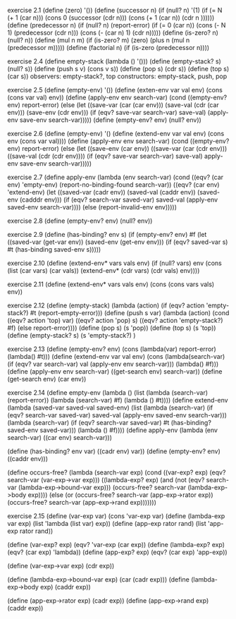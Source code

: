 exercise 2.1
  (define (zero)
    '())
  (define (successor n)
    (if (null? n)
        '(1)
        (if (= N (+ 1 (car n)))
          (cons 0 (successor (cdr n)))
          (cons (+ 1 (car n)) (cdr n ))))))
  (define (predecessor n)
    (if (null? n)
        (report-error)
        (if (= 0 (car n))
            (cons (- N 1) (predecessor (cdr n)))
            (cons (- (car n) 1) (cdr n)))))
  (define (is-zero? n)
    (null? n))
  (define (mul n m)
    (if (is-zero? m)
        (zero)
        (plus n (mul n (predecessor m)))))
  (define (factorial n)
    (if (is-zero (predecessor n))))

exercise 2.4
  (define empty-stack
    (lambda ()
      '()))
  (define (empty-stack? s)
    (null? s))
  (define (push s v)
    (cons v s))
  (define (pop s)
    (cdr s))
  (define (top s)
    (car s))
  observers: empty-stack?, top
  constructors: empty-stack, push, pop

exercise 2.5
  (define (empty-env)
    '())
  (define (exten-env var val env)
    (cons (cons var val)
          env))
  (define (apply-env env search-var)
    (cond ((empty-env? env) report-error)
          (else (let ((save-var (car (car env)))
                      (save-val (cdr (car env)))
                      (save-env (cdr env)))
                    (if (eqv? save-var search-var)
                        save-val)
                        (apply-env save-env search-var)))))
  (define (empty-env? env)
    (null? env))

exercise 2.6
  (define (empty-env)
    '()
  (define (extend-env var val env)
    (cons env
          (cons var val))))
  (define (apply-env env search-var)
    (cond ((empty-env? env) report-error)
          (else (let ((save-env (car env))
                      ((save-var (car (cdr env)))
                      ((save-val (cdr (cdr env))))
                    (if (eqv? save-var search-var)
                          save-val)
                          apply-env save-env search-var)))))


exercise 2.7
  (define apply-env
    (lambda (env search-var)
      (cond
        ((eqv? (car env) 'empty-env)
          (report-no-binding-found search-var))
        ((eqv? (car env) 'extend-env)
          (let ((saved-var (cadr env))
                (saved-val (caddr env))
                (saved-env (cadddr env)))
              (if (eqv? search-var saved-var)
                  saved-val
                  (apply-env saved-env search-var))))
        (else
          (report-invalid-env env)))))

exercise 2.8
  (define (empty-env? env)
    (null? env))

exercise 2.9
  (define (has-binding? env s)
    (if (empty-env? env)
        #f
        (let ((saved-var (get-var env))
              (saved-env (get-env env)))
          (if (eqv? saved-var s)
              #t
              (has-binding saved-env s)))))

exercise 2.10
  (define (extend-env* vars vals env)
    (if (null? vars)
        env
        (cons (list (car vars)
                    (car vals))
              (extend-env* (cdr vars)
                           (cdr vals)
                           env))))

exercise 2.11
  (define (extend-env* vars vals env)
    (cons (cons vars vals)
          env))

exercise 2.12
  (define (empty-stack)
    (lambda (action)
      (if (eqv? action 'empty-stack?)
          #t
          (report-empty-error)))
  (define (push s var)
    (lambda (action)
      (cond
        ((eqv? action 'top)
          var)
        ((eqv? action 'pop)
          s)
        ((eqv? action 'empty-stack?)
          #f)
        (else report-error))))
    (define (pop s)
      (s 'pop))
    (define (top s)
      (s 'top))
    (define (empty-stack? s)
      (s 'empty-stack?)
      )

exercise 2.13
  (define (empty-env? env)
    (cons (lambda(var)
            report-error)
          (lambda()
            #t)))
  (define (extend-env var val env)
    (cons (lambda(search-var)
            (if (eqv? var search-var)
                val
                (apply-env env search-var)))
          (lambda()
            #f)))
  (define (apply-env env search-var)
    ((get-search env) search-var))
  (define (get-search env)
    (car env))

exercise 2.14
  (define empty-env
    (lambda ()
      (list (lambda (search-var)
              (report-error))
            (lambda (search-var)
              #f)
            (lambda ()
              #t))))
  (define extend-env
    (lambda (saved-var saved-val saved-env)
      (list (lambda (search-var)
              (if (eqv? search-var saved-var)
                  saved-val
                  (apply-env saved-env search-var)))
            (lambda (search-var)
              (if (eqv? search-var saved-var)
                  #t
                  (has-binding? saved-env saved-var)))
            (lambda ()
              #f))))
  (define apply-env
    (lambda (env search-var)
      ((car env) search-var)))

  (define (has-binding? env var)
    ((cadr env) var))
  (define (empty-env? env)
    ((caddr env)))


(define occurs-free?
  (lambda (search-var exp)
    (cond
      ((var-exp? exp) (eqv? search-var (var-exp->var exp)))
      ((lambda-exp? exp)
        (and
          (not (eqv? search-var (lambda-exp->bound-var exp)))
          (occurs-free? search-var (lambda-exp->body exp))))
      (else
        (or
          (occurs-free? search-var (app-exp->rator exp))
          (occurs-free? search-var (app-exp->rand exp)))))))

exercise 2.15
  (define (var-exp var)
    (cons 'var-exp var)
  (define (lambda-exp var exp)
    (list 'lambda (list var) exp))
  (define (app-exp rator rand)
    (list 'app-exp rator rand))

  (define (var-exp? exp)
    (eqv? 'var-exp (car exp))
  (define (lambda-exp? exp)
    (eqv? (car exp) 'lambda))
  (define (app-exp? exp)
    (eqv? (car exp) 'app-exp))

  (define (var-exp->var exp)
    (cdr exp))  

  (define (lambda-exp->bound-var exp)
    (car (cadr exp)))
  (define (lambda-exp->body exp)
    (caddr exp))

  (define (app-exp->rator exp)
    (cadr exp))
  (define (app-exp->rand exp)
    (caddr exp))
